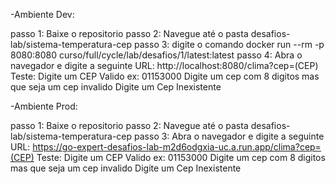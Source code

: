-Ambiente Dev:

passo 1: Baixe o repositorio 
passo 2: Navegue até o pasta desafios-lab/sistema-temperatura-cep
passo 3: digite o comando docker run --rm -p 8080:8080 curso/full/cycle/lab/desafios/1/latest:latest
passo 4: Abra o navegador e digite a seguinte URL: http://localhost:8080/clima?cep=(CEP)
Teste: Digite um CEP Valido ex: 01153000
Digite um cep com 8 digitos mas que seja um cep invalido
Digite um Cep Inexistente

-Ambiente Prod:

passo 1: Baixe o repositorio 
passo 2: Navegue até o pasta desafios-lab/sistema-temperatura-cep
passo 3: Abra o navegador e digite a seguinte URL: https://go-expert-desafios-lab-m2d6odgxia-uc.a.run.app/clima?cep=(CEP)
Teste: Digite um CEP Valido ex: 01153000
Digite um cep com 8 digitos mas que seja um cep invalido
Digite um Cep Inexistente
